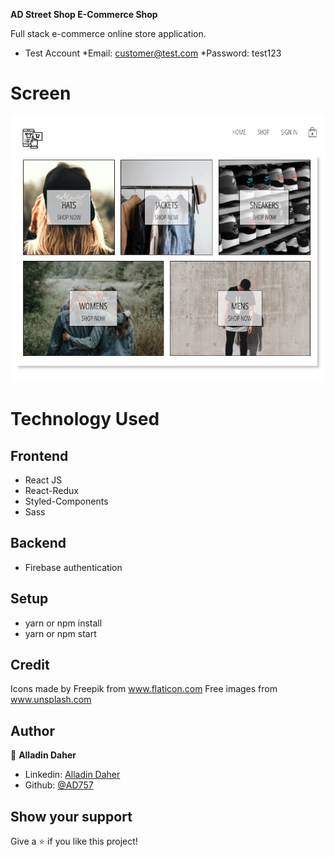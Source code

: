 **AD Street Shop E-Commerce Shop**

Full stack e-commerce online store application. 

- Test Account
*Email: customer@test.com
*Password: test123

# Screen

![](demo.gif)

# Technology Used

## Frontend

- React JS
- React-Redux
- Styled-Components
- Sass

## Backend

- Firebase authentication

## Setup

- yarn or npm install
- yarn or npm start

## Credit

Icons made by Freepik from www.flaticon.com
Free images from www.unsplash.com

## Author

👤 **Alladin Daher**

- Linkedin: [Alladin Daher](https://www.linkedin.com/in/alladin-daher-404a92117)
- Github: [@AD757](https://github.com/AD757)

## Show your support

Give a ⭐️ if you like this project!
